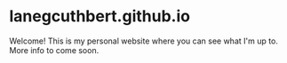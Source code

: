 # lanegcuthbert.github.io
Welcome! This is my personal website where you can see what I'm up to. More info to come soon. 
